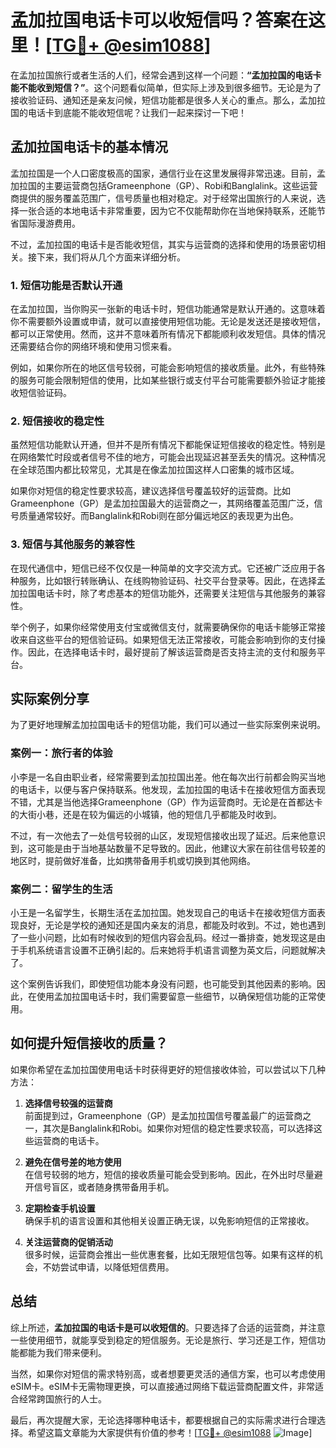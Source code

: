 # 孟加拉国电话卡可以收短信吗？答案在这里！[[TG💪+ @esim1088](https://t.me/s/esim1088)]

在孟加拉国旅行或者生活的人们，经常会遇到这样一个问题：**“孟加拉国的电话卡能不能收到短信？”**。这个问题看似简单，但实际上涉及到很多细节。无论是为了接收验证码、通知还是亲友问候，短信功能都是很多人关心的重点。那么，孟加拉国的电话卡到底能不能收短信呢？让我们一起来探讨一下吧！

## 孟加拉国电话卡的基本情况

孟加拉国是一个人口密度极高的国家，通信行业在这里发展得非常迅速。目前，孟加拉国的主要运营商包括Grameenphone（GP）、Robi和Banglalink。这些运营商提供的服务覆盖范围广，信号质量也相对稳定。对于经常出国旅行的人来说，选择一张合适的本地电话卡非常重要，因为它不仅能帮助你在当地保持联系，还能节省国际漫游费用。

不过，孟加拉国的电话卡是否能收短信，其实与运营商的选择和使用的场景密切相关。接下来，我们将从几个方面来详细分析。

### 1. **短信功能是否默认开通**

在孟加拉国，当你购买一张新的电话卡时，短信功能通常是默认开通的。这意味着你不需要额外设置或申请，就可以直接使用短信功能。无论是发送还是接收短信，都可以正常使用。然而，这并不意味着所有情况下都能顺利收发短信。具体的情况还需要结合你的网络环境和使用习惯来看。

例如，如果你所在的地区信号较弱，可能会影响短信的接收质量。此外，有些特殊的服务可能会限制短信的使用，比如某些银行或支付平台可能需要额外验证才能接收短信验证码。

### 2. **短信接收的稳定性**

虽然短信功能默认开通，但并不是所有情况下都能保证短信接收的稳定性。特别是在网络繁忙时段或者信号不佳的地方，可能会出现延迟甚至丢失的情况。这种情况在全球范围内都比较常见，尤其是在像孟加拉国这样人口密集的城市区域。

如果你对短信的稳定性要求较高，建议选择信号覆盖较好的运营商。比如Grameenphone（GP）是孟加拉国最大的运营商之一，其网络覆盖范围广泛，信号质量通常较好。而Banglalink和Robi则在部分偏远地区的表现更为出色。

### 3. **短信与其他服务的兼容性**

在现代通信中，短信已经不仅仅是一种简单的文字交流方式。它还被广泛应用于各种服务，比如银行转账确认、在线购物验证码、社交平台登录等。因此，在选择孟加拉国电话卡时，除了考虑基本的短信功能外，还需要关注短信与其他服务的兼容性。

举个例子，如果你经常使用支付宝或微信支付，就需要确保你的电话卡能够正常接收来自这些平台的短信验证码。如果短信无法正常接收，可能会影响到你的支付操作。因此，在选择电话卡时，最好提前了解该运营商是否支持主流的支付和服务平台。

## 实际案例分享

为了更好地理解孟加拉国电话卡的短信功能，我们可以通过一些实际案例来说明。

### 案例一：旅行者的体验

小李是一名自由职业者，经常需要到孟加拉国出差。他在每次出行前都会购买当地的电话卡，以便与客户保持联系。他发现，孟加拉国的电话卡在接收短信方面表现不错，尤其是当他选择Grameenphone（GP）作为运营商时。无论是在首都达卡的大街小巷，还是在较为偏远的小城镇，他的短信几乎都能及时收到。

不过，有一次他去了一处信号较弱的山区，发现短信接收出现了延迟。后来他意识到，这可能是由于当地基站数量不足导致的。因此，他建议大家在前往信号较差的地区时，提前做好准备，比如携带备用手机或切换到其他网络。

### 案例二：留学生的生活

小王是一名留学生，长期生活在孟加拉国。她发现自己的电话卡在接收短信方面表现良好，无论是学校的通知还是国内亲友的消息，都能及时收到。不过，她也遇到了一些小问题，比如有时候收到的短信内容会乱码。经过一番排查，她发现这是由于手机系统语言设置不正确引起的。后来她将手机语言调整为英文后，问题就解决了。

这个案例告诉我们，即使短信功能本身没有问题，也可能受到其他因素的影响。因此，在使用孟加拉国电话卡时，我们需要留意一些细节，以确保短信功能的正常使用。

## 如何提升短信接收的质量？

如果你希望在孟加拉国使用电话卡时获得更好的短信接收体验，可以尝试以下几种方法：

1. **选择信号较强的运营商**  
   前面提到过，Grameenphone（GP）是孟加拉国信号覆盖最广的运营商之一，其次是Banglalink和Robi。如果你对短信的稳定性要求较高，可以选择这些运营商的电话卡。

2. **避免在信号差的地方使用**  
   在信号较弱的地方，短信的接收质量可能会受到影响。因此，在外出时尽量避开信号盲区，或者随身携带备用手机。

3. **定期检查手机设置**  
   确保手机的语言设置和其他相关设置正确无误，以免影响短信的正常接收。

4. **关注运营商的促销活动**  
   很多时候，运营商会推出一些优惠套餐，比如无限短信包等。如果有这样的机会，不妨尝试申请，以降低短信费用。

## 总结

综上所述，**孟加拉国的电话卡是可以收短信的**。只要选择了合适的运营商，并注意一些使用细节，就能享受到稳定的短信服务。无论是旅行、学习还是工作，短信功能都能为我们带来便利。

当然，如果你对短信的需求特别高，或者想要更灵活的通信方案，也可以考虑使用eSIM卡。eSIM卡无需物理更换，可以直接通过网络下载运营商配置文件，非常适合经常跨国旅行的人士。

最后，再次提醒大家，无论选择哪种电话卡，都要根据自己的实际需求进行合理选择。希望这篇文章能为大家提供有价值的参考！[[TG💪+ @esim1088](https://t.me/s/esim1088) ![Image](https://i.postimg.cc/4NQfJmqS/Snipaste-2025-05-13-00-14-12.png)]